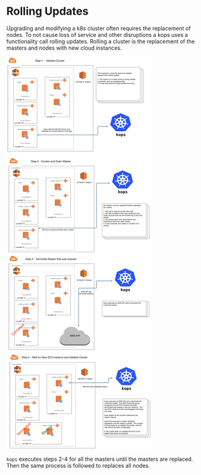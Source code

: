 # Rolling Updates

Upgrading and modifying a k8s cluster often requires the replacement of nodes.  To not cause loss of service and other disruptions a kops uses a functionality call rolling updates.  Rolling a cluster is the replacement of the masters and nodes with new cloud instances.

![Rolling Update Diagram](/docs/development/images/rolling-update.png?raw=true "Rolling Updates Diagram")

`kops` executes steps 2-4 for all the masters until the masters are replaced.   Then the same process is followed to replaces all nodes.
